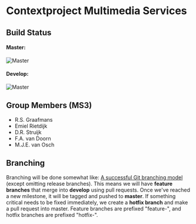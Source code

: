 # Contextproject Multimedia Services

## Build Status
#### Master:
![Master](https://travis-ci.org/daveystruijk/contextproject-ms3.svg?branch=master)
#### Develop:
![Master](https://travis-ci.org/daveystruijk/contextproject-ms3.svg?branch=develop)

## Group Members (MS3)
- R.S. Graafmans
- Emiel Rietdijk
- D.R. Struijk
- F.A. van Doorn
- M.J.E. van Osch

## Branching
Branching will be done somewhat like: [A successful Git branching model](http://nvie.com/posts/a-successful-git-branching-model/) (except omitting release branches). This means we will have **feature branches** that merge into **develop** using pull requests. Once we've reached a new milestone, it will be tagged and pushed to **master**. If something critical needs to be fixed immediately, we create a **hotfix branch** and make a pull request into master. Feature branches are prefixed "feature-", and hotfix branches are prefixed "hotfix-".
